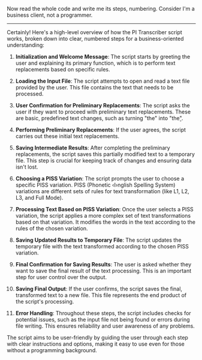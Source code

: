 Now read the whole code and write me its steps, numbering. Consider I'm a business client, not a programmer.

---

Certainly! Here's a high-level overview of how the PI Transcriber script works, broken down into clear, numbered steps for a business-oriented understanding:

1. **Initialization and Welcome Message**: The script starts by greeting the user and explaining its primary function, which is to perform text replacements based on specific rules.

2. **Loading the Input File**: The script attempts to open and read a text file provided by the user. This file contains the text that needs to be processed.

3. **User Confirmation for Preliminary Replacements**: The script asks the user if they want to proceed with preliminary text replacements. These are basic, predefined text changes, such as turning "the" into "the̬".

4. **Performing Preliminary Replacements**: If the user agrees, the script carries out these initial text replacements.

5. **Saving Intermediate Results**: After completing the preliminary replacements, the script saves this partially modified text to a temporary file. This step is crucial for keeping track of changes and ensuring data isn't lost.

6. **Choosing a PISS Variation**: The script prompts the user to choose a specific PISS variation. PISS (Phonetic ‹I›nglish Spelling System) variations are different sets of rules for text transformation (like L1, L2, L3, and Full Mode).

7. **Processing Text Based on PISS Variation**: Once the user selects a PISS variation, the script applies a more complex set of text transformations based on that variation. It modifies the words in the text according to the rules of the chosen variation.

8. **Saving Updated Results to Temporary File**: The script updates the temporary file with the text transformed according to the chosen PISS variation.

9. **Final Confirmation for Saving Results**: The user is asked whether they want to save the final result of the text processing. This is an important step for user control over the output.

10. **Saving Final Output**: If the user confirms, the script saves the final, transformed text to a new file. This file represents the end product of the script's processing.

11. **Error Handling**: Throughout these steps, the script includes checks for potential issues, such as the input file not being found or errors during file writing. This ensures reliability and user awareness of any problems.

The script aims to be user-friendly by guiding the user through each step with clear instructions and options, making it easy to use even for those without a programming background.
